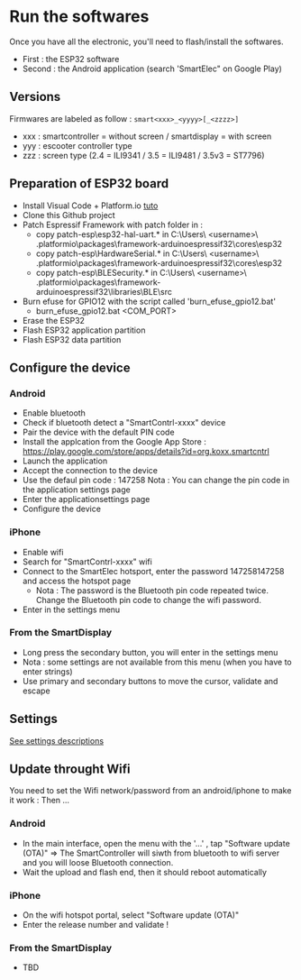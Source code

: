 # Run the softwares
Once you have all the electronic, you'll need to flash/install the softwares.

- First : the ESP32 software
- Second : the Android application (search 'SmartElec" on Google Play)

## Versions

Firmwares are labeled as follow : `smart<xxx>_<yyyy>[_<zzzz>]`
- xxx : smartcontroller = without screen / smartdisplay = with screen
- yyy : escooter controller type
- zzz : screen type (2.4 = ILI9341 / 3.5 = ILI9481 / 3.5v3 = ST7796)
  
## Preparation of ESP32 board
- Install Visual Code + Platform.io [tuto](https://platformio.org/install/ide?install=vscode)
- Clone this Github project
- Patch Espressif Framework with patch folder in :
  - copy patch-esp\esp32-hal-uart.* in C:\Users\ \<username>\ \.platformio\packages\framework-arduinoespressif32\cores\esp32
  - copy patch-esp\HardwareSerial.* in C:\Users\ \<username>\ \.platformio\packages\framework-arduinoespressif32\cores\esp32
  - copy patch-esp\BLESecurity.* in C:\Users\ \<username>\ \.platformio\packages\framework-arduinoespressif32\libraries\BLE\src
- Burn efuse for GPIO12 with the script called 'burn_efuse_gpio12.bat'
  - burn_efuse_gpio12.bat <COM_PORT>
- Erase the ESP32
- Flash ESP32 application partition
- Flash ESP32 data partition

## Configure the device
### Android
- Enable bluetooth
- Check if bluetooth detect a "SmartContrl-xxxx" device
- Pair the device with the default PIN code
- Install the applcation from the Google App Store : https://play.google.com/store/apps/details?id=org.koxx.smartcntrl
- Launch the application
- Accept the connection to the device
- Use the defaul pin code : 147258
Nota : You can change the pin code in the application settings page
- Enter the applicationsettings page
- Configure the device

### iPhone
- Enable wifi
- Search for "SmartContrl-xxxx" wifi
- Connect to the SmartElec hotsport, enter the password 147258147258 and access the hotspot page
  - Nota : The password is the Bluetooth pin code repeated twice. Change the Bluetooth pin code to change the wifi password.
- Enter in the settings menu

### From the SmartDisplay
- Long press the secondary button, you will enter in the settings menu
 - Nota : some settings are not available from this menu (when you have to enter strings)
- Use primary and secondary buttons to move the cursor, validate and escape

## Settings
[See settings descriptions](help_settings_en.md)

## Update throught Wifi
You need to set the Wifi network/password from an android/iphone to make it work :
Then ...

### Android
- In the main interface, open the menu with the '...' , tap "Software update (OTA)"
=> The SmartController will siwth from bluetooth to wifi server and you will loose Bluetooth connection.
- Wait the upload and flash end, then it should reboot automatically

### iPhone
- On the wifi hotspot portal, select "Software update (OTA)"
- Enter the release number and validate !

### From the SmartDisplay
- TBD
